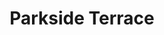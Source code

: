 ---
title: Parkside Terrace
phone: (949) 253-3120
website: 
management: AFFORDABLE HOUSING ACCESS, INC.
tags: []
---
